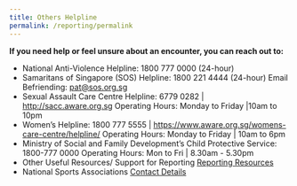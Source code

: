 ```yaml
---
title: Others Helpline
permalink: /reporting/permalink
---
```

**If you need help or feel unsure about an encounter, you can reach out to:**

* National Anti-Violence Helpline: 1800 777 0000 (24-hour) 
* Samaritans of Singapore (SOS) Helpline: 1800 221 4444 (24-hour) Email Befriending: pat@sos.org.sg
* Sexual Assault Care Centre Helpline: 6779 0282 | http://sacc.aware.org.sg Operating Hours: Monday to Friday |10am to 10pm
* Women’s Helpline: 1800 777 5555 | https://www.aware.org.sg/womens-care-centre/helpline/
Operating Hours: Monday to Friday | 10am to 6pm
* Ministry of Social and Family Development’s Child Protective Service: 1800-777 0000
Operating Hours: Mon to Fri | 8.30am - 5.30pm
* Other Useful Resources/ Support for Reporting [Reporting Resources](/files/Other%20Useful%20Resources%20for%20Reporting-updated%20Mar%202021.pdf)
* National Sports Associations [Contact Details](https://www.myactivesg.com/Sports/Find-a-National-Sports-Association)